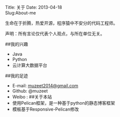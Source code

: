Title: 关于 
Date: 2013-04-18  
Slug:About-me

生命在于折腾，热爱开源，程序猿中不安分的代码工程师。

声明：所有言论仅代表个人观点，与所在单位无关。

##我的兴趣
* Java
* Python
* 云计算大数据平台

##我的足迹
* E-mail: muzeet2014@gmail.com
* Github: @muzeet
* Weibo : 
##关于本站
* 使用Pelican框架，是一种基于python的静态博客框架
* 模板基于Responsive-Pelican修改